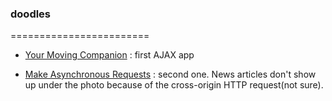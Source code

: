 ### doodles
========================

* [Your Moving Companion](./minicourse-ajax-project/index.html) 
 : first AJAX app

* [Make Asynchronous Requests](./ajax%20with%20xhr/lesson-1-async-w-xhr/index.html)
 : second one. News articles don't show up under the photo because of the cross-origin HTTP request(not sure).
